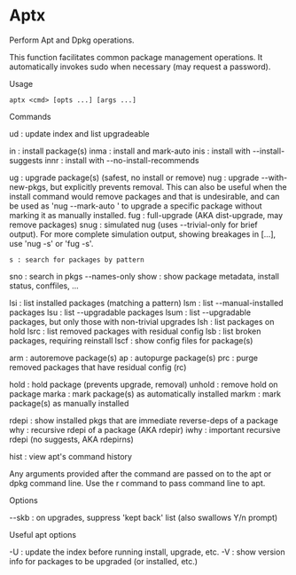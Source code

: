 # Aptx

Perform Apt and Dpkg operations.

This function facilitates common package management operations. It
automatically invokes sudo when necessary (may request a password).

Usage

  `aptx <cmd> [opts ...] [args ...]`

Commands

   ud : update index and list upgradeable

   in : install package(s)
 inma : install and mark-auto
 inis : install with --install-suggests
 innr : install with --no-install-recommends

   ug : upgrade package(s) (safest, no install or remove)
  nug : upgrade --with-new-pkgs, but explicitly prevents removal. This can also be
        useful when the install command would remove packages and that is undesirable,
        and can be used as 'nug --mark-auto <pkg>' to upgrade a specific package
        without marking it as manually installed.
  fug : full-upgrade (AKA dist-upgrade, may remove packages)
 snug : simulated nug (uses --trivial-only for brief output). For more
        complete simulation output, showing breakages in [...], use
        'nug -s' or 'fug -s'.

    s : search for packages by pattern
  sno : search in pkgs --names-only
 show : show package metadata, install status, conffiles, ...

  lsi : list installed packages (matching a pattern)
  lsm : list --manual-installed packages
  lsu : list --upgradable packages
 lsum : list --upgradable packages, but only those with non-trivial upgrades
  lsh : list packages on hold
 lsrc : list removed packages with residual config
  lsb : list broken packages, requiring reinstall
 lscf : show config files for package(s)

  arm : autoremove package(s)
   ap : autopurge package(s)
  prc : purge removed packages that have residual config (rc)

  hold : hold package (prevents upgrade, removal)
unhold : remove hold on package
 marka : mark package(s) as automatically installed
 markm : mark package(s) as manually installed

rdepi : show installed pkgs that are immediate reverse-deps of a package
  why : recursive rdepi of a package (AKA rdepir)
 iwhy : important recursive rdepi (no suggests, AKA rdepirns)

 hist : view apt's command history

Any arguments provided after the command are passed on to the apt or
dpkg command line. Use the r command to pass command line to apt.

Options

--skb : on upgrades, suppress 'kept back' list (also swallows Y/n prompt)

Useful apt options

  -U : update the index before running install, upgrade, etc.
  -V : show version info for packages to be upgraded (or installed, etc.)
